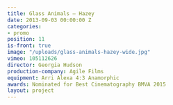 ```yaml
---
title: Glass Animals — Hazey
date: 2013-09-03 00:00:00 Z
categories:
- promo
position: 11
is-front: true
image: "/uploads/glass-animals-hazey-wide.jpg"
vimeo: 105112626
director: Georgia Hudson
production-company: Agile Films
equipment: Arri Alexa 4:3 Anamorphic
awards: Nominated for Best Cinematography BMVA 2015
layout: project
---
```


